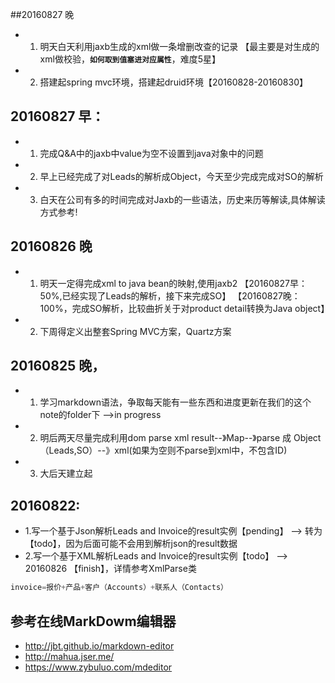 
##20160827 晚
* 1. 明天白天利用jaxb生成的xml做一条增删改查的记录
    【最主要是对生成的xml做校验，<strong>`如何取到值塞进对应属性`</strong>，难度5星】
* 2. 搭建起spring mvc环境，搭建起druid环境【20160828-20160830】

## 20160827 早：
* 1. 完成Q&A中的jaxb中value为空不设置到java对象中的问题
* 2. 早上已经完成了对Leads的解析成Object，今天至少完成完成对SO的解析
* 3. 白天在公司有多的时间完成对Jaxb的一些语法，历史来历等解读,具体解读方式参考!

## 20160826 晚
* 1. 明天一定得完成xml to java bean的映射,使用jaxb2
    【20160827早：50%,已经实现了Leads的解析，接下来完成SO】
    【20160827晚：100%，完成SO解析，比较曲折关于对product detail转换为Java object】
* 2. 下周得定义出整套Spring MVC方案，Quartz方案

## 20160825 晚，
* 1. 学习markdown语法，争取每天能有一些东西和进度更新在我们的这个note的folder下 -->in progress
* 2. 明后两天尽量完成利用dom parse xml result--》Map--》parse 成 Object（Leads,SO）--》xml(如果为空则不parse到xml中，不包含ID)
* 3. 大后天建立起

## 20160822:
* 1.写一个基于Json解析Leads and Invoice的result实例【pending】 --> 转为【todo】，因为后面可能不会用到解析json的result数据
* 2.写一个基于XML解析Leads and Invoice的result实例【todo】 --> 20160826 【finish】，详情参考XmlParse类
```javascript
invoice=报价+产品+客户（Accounts）+联系人（Contacts）
```

## 参考在线MarkDowm编辑器
* http://jbt.github.io/markdown-editor
* http://mahua.jser.me/
* https://www.zybuluo.com/mdeditor



